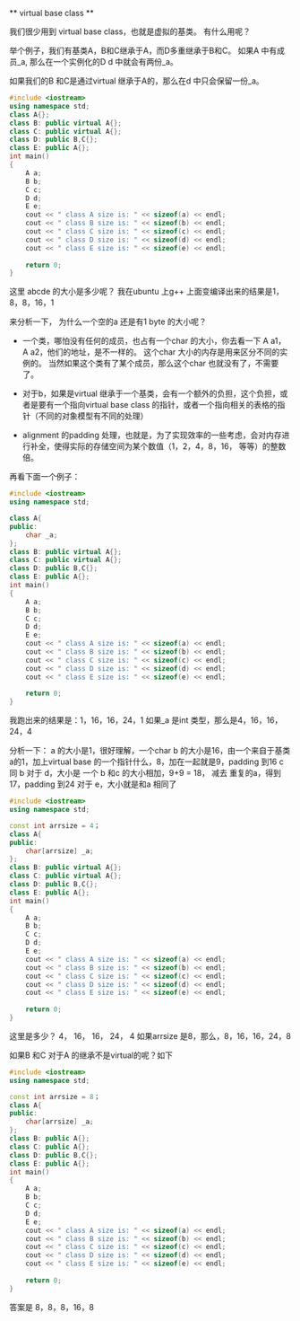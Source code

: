 ** virtual base class **

我们很少用到 virtual base class，也就是虚拟的基类。
有什么用呢？

举个例子，我们有基类A，B和C继承于A，而D多重继承于B和C。
如果A 中有成员_a, 那么在一个实例化的D d 中就会有两份_a。

如果我们的B 和C是通过virtual 继承于A的，那么在d 中只会保留一份_a。
```c++
#include <iostream>
using namespace std;
class A{};
class B: public virtual A{};
class C: public virtual A{};
class D: public B,C{};
class E: public A{};
int main()
{
    A a;
    B b;
    C c;
    D d;
    E e;
    cout << " class A size is: " << sizeof(a) << endl;
    cout << " class B size is: " << sizeof(b) << endl;
    cout << " class C size is: " << sizeof(c) << endl;
    cout << " class D size is: " << sizeof(d) << endl;
    cout << " class E size is: " << sizeof(e) << endl;
    
    return 0;
}
```

这里 abcde 的大小是多少呢？
我在ubuntu 上g++ 上面变编译出来的结果是1，8，8，16，1

来分析一下，
为什么一个空的a 还是有1 byte 的大小呢？

- 一个类，哪怕没有任何的成员，也占有一个char 的大小，你去看一下 A a1， A a2，他们的地址，是不一样的。
这个char 大小的内存是用来区分不同的实例的。
当然如果这个类有了某个成员，那么这个char 也就没有了，不需要了。

- 对于b，如果是virtual 继承于一个基类，会有一个额外的负担，这个负担，或者是要有一个指向virtual base class 的指针，或者一个指向相关的表格的指针（不同的对象模型有不同的处理）

- alignment 的padding 处理，也就是，为了实现效率的一些考虑，会对内存进行补全，使得实际的存储空间为某个数值（1，2，4，8，16， 等等）的整数倍。



再看下面一个例子：

```c++
#include <iostream>
using namespace std;

class A{
public:
    char _a;
};
class B: public virtual A{};
class C: public virtual A{};
class D: public B,C{};
class E: public A{};
int main()
{
    A a;
    B b;
    C c;
    D d;
    E e;
    cout << " class A size is: " << sizeof(a) << endl;
    cout << " class B size is: " << sizeof(b) << endl;
    cout << " class C size is: " << sizeof(c) << endl;
    cout << " class D size is: " << sizeof(d) << endl;
    cout << " class E size is: " << sizeof(e) << endl;
    
    return 0;
}
```

我跑出来的结果是：1，16，16，24，1
如果_a 是int 类型，那么是4，16，16，24，4


分析一下：
a 的大小是1，很好理解，一个char
b 的大小是16，由一个来自于基类a的1，加上virtual base 的一个指针什么，8，加在一起就是9，padding 到16
c 同 b
对于 d，大小是 一个 b 和c 的大小相加，9+9 = 18， 减去 重复的a，得到17，padding 到24
对于 e，大小就是和a 相同了


```c++
#include <iostream>
using namespace std;

const int arrsize = 4；
class A{
public:
    char[arrsize] _a;
};
class B: public virtual A{};
class C: public virtual A{};
class D: public B,C{};
class E: public A{};
int main()
{
    A a;
    B b;
    C c;
    D d;
    E e;
    cout << " class A size is: " << sizeof(a) << endl;
    cout << " class B size is: " << sizeof(b) << endl;
    cout << " class C size is: " << sizeof(c) << endl;
    cout << " class D size is: " << sizeof(d) << endl;
    cout << " class E size is: " << sizeof(e) << endl;
    
    return 0;
}
```
这里是多少？ 4， 16， 16， 24， 4
如果arrsize 是8，那么，8，16，16，24，8



如果B 和C 对于A 的继承不是virtual的呢？如下

```c++
#include <iostream>
using namespace std;

const int arrsize = 8；
class A{
public:
    char[arrsize] _a;
};
class B: public A{};
class C: public A{};
class D: public B,C{};
class E: public A{};
int main()
{
    A a;
    B b;
    C c;
    D d;
    E e;
    cout << " class A size is: " << sizeof(a) << endl;
    cout << " class B size is: " << sizeof(b) << endl;
    cout << " class C size is: " << sizeof(c) << endl;
    cout << " class D size is: " << sizeof(d) << endl;
    cout << " class E size is: " << sizeof(e) << endl;
    
    return 0;
}
```
答案是 8，8，8，16，8

